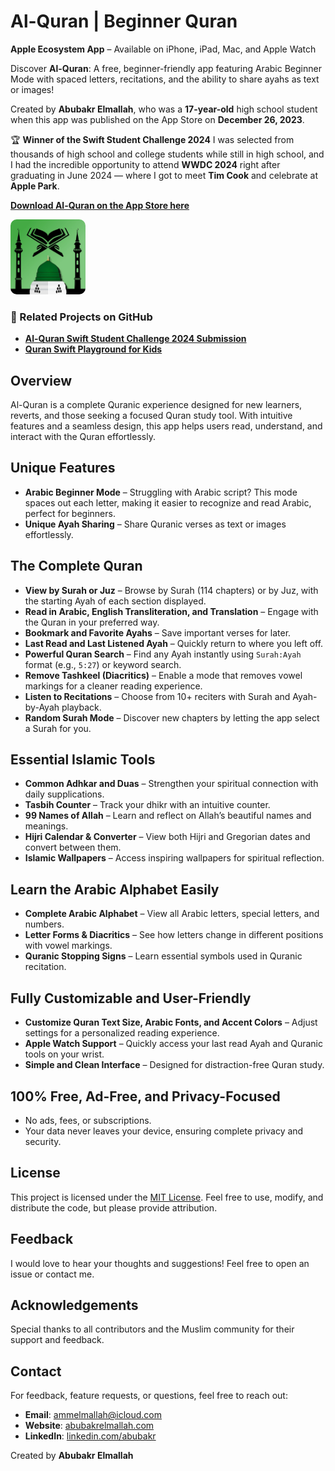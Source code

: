 # Al-Quran | Beginner Quran

**Apple Ecosystem App** – Available on iPhone, iPad, Mac, and Apple Watch

Discover **Al-Quran**: A free, beginner-friendly app featuring Arabic Beginner Mode with spaced letters, recitations, and the ability to share ayahs as text or images!

Created by **Abubakr Elmallah**, who was a **17-year-old** high school student when this app was published on the App Store on **December 26, 2023**.

🏆 **Winner of the Swift Student Challenge 2024**
I was selected from thousands of high school and college students while still in high school, and I had the incredible opportunity to attend **WWDC 2024** right after graduating in June 2024 — where I got to meet **Tim Cook** and celebrate at **Apple Park**.

[**Download Al-Quran on the App Store here**](https://apps.apple.com/us/app/al-quran-beginner-quran/id6474894373?platform=iphone)

<a href="https://apps.apple.com/us/app/al-quran-beginner-quran/id6474894373?platform=iphone">
  <img src="Resources/Logo.jpg" alt="Logo" width="120" style="border-radius:10px;"/>
</a>

### 📂 Related Projects on GitHub

- [**Al-Quran Swift Student Challenge 2024 Submission**](https://github.com/TheAbubakrAbu/Al-Quran-Swift-Student-Challenge-2024)
- [**Quran Swift Playground for Kids**](https://github.com/TheAbubakrAbu/Quran-Swift-Playground-for-Kids)

## Overview
Al-Quran is a complete Quranic experience designed for new learners, reverts, and those seeking a focused Quran study tool. With intuitive features and a seamless design, this app helps users read, understand, and interact with the Quran effortlessly.

## Unique Features
- **Arabic Beginner Mode** – Struggling with Arabic script? This mode spaces out each letter, making it easier to recognize and read Arabic, perfect for beginners.
- **Unique Ayah Sharing** – Share Quranic verses as text or images effortlessly.

## The Complete Quran
- **View by Surah or Juz** – Browse by Surah (114 chapters) or by Juz, with the starting Ayah of each section displayed.
- **Read in Arabic, English Transliteration, and Translation** – Engage with the Quran in your preferred way.
- **Bookmark and Favorite Ayahs** – Save important verses for later.
- **Last Read and Last Listened Ayah** – Quickly return to where you left off.
- **Powerful Quran Search** – Find any Ayah instantly using `Surah:Ayah` format (e.g., `5:27`) or keyword search.
- **Remove Tashkeel (Diacritics)** – Enable a mode that removes vowel markings for a cleaner reading experience.
- **Listen to Recitations** – Choose from 10+ reciters with Surah and Ayah-by-Ayah playback.
- **Random Surah Mode** – Discover new chapters by letting the app select a Surah for you.

## Essential Islamic Tools
- **Common Adhkar and Duas** – Strengthen your spiritual connection with daily supplications.
- **Tasbih Counter** – Track your dhikr with an intuitive counter.
- **99 Names of Allah** – Learn and reflect on Allah’s beautiful names and meanings.
- **Hijri Calendar & Converter** – View both Hijri and Gregorian dates and convert between them.
- **Islamic Wallpapers** – Access inspiring wallpapers for spiritual reflection.

## Learn the Arabic Alphabet Easily
- **Complete Arabic Alphabet** – View all Arabic letters, special letters, and numbers.
- **Letter Forms & Diacritics** – See how letters change in different positions with vowel markings.
- **Quranic Stopping Signs** – Learn essential symbols used in Quranic recitation.

## Fully Customizable and User-Friendly
- **Customize Quran Text Size, Arabic Fonts, and Accent Colors** – Adjust settings for a personalized reading experience.
- **Apple Watch Support** – Quickly access your last read Ayah and Quranic tools on your wrist.
- **Simple and Clean Interface** – Designed for distraction-free Quran study.

## 100% Free, Ad-Free, and Privacy-Focused
- No ads, fees, or subscriptions.
- Your data never leaves your device, ensuring complete privacy and security.

## License

This project is licensed under the [MIT License](LICENSE). Feel free to use, modify, and distribute the code, but please provide attribution.

## Feedback

I would love to hear your thoughts and suggestions! Feel free to open an issue or contact me.

## Acknowledgements

Special thanks to all contributors and the Muslim community for their support and feedback.

## Contact

For feedback, feature requests, or questions, feel free to reach out:
- **Email**: ammelmallah@icloud.com
- **Website**: [abubakrelmallah.com](https://abubakrelmallah.wordpress.com/)
- **LinkedIn**: [linkedin.com/abubakr](https://www.linkedin.com/in/abubakr-elmallah-416a0b273/)

Created by **Abubakr Elmallah**
